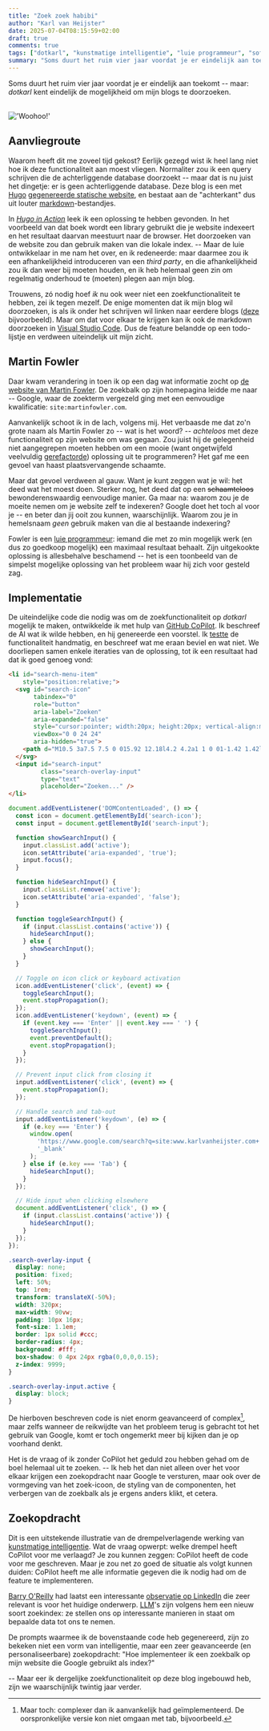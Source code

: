```yaml
---
title: "Zoek zoek habibi"
author: "Karl van Heijster"
date: 2025-07-04T08:15:59+02:00
draft: true
comments: true
tags: ["dotkarl", "kunstmatige intelligentie", "luie programmeur", "software ontwikkelen"]
summary: "Soms duurt het ruim vier jaar voordat je er eindelijk aan toekomt -- maar: *dotkarl* kent eindelijk de mogelijkheid om mijn blogs te doorzoeken. *Woohoo!*"
---
```


Soms duurt het ruim vier jaar voordat je er eindelijk aan toekomt -- maar: *dotkarl* kent eindelijk de mogelijkheid om mijn blogs te doorzoeken.


<br>
<img class="center" src="https://media1.giphy.com/media/v1.Y2lkPTc5MGI3NjExMWpwbmE5NnpkcGUyMTVidGh2cmtweDBtNGE1MTRtbm55bDN2dHdqNyZlcD12MV9pbnRlcm5hbF9naWZfYnlfaWQmY3Q9Zw/L0O3TQpp0WnSXmxV8p/giphy.gif" alt="'Woohoo!'" />
<br>


## Aanvliegroute


Waarom heeft dit me zoveel tijd gekost? Eerlijk gezegd wist ik heel lang niet hoe ik deze functionaliteit aan moest vliegen. Normaliter zou ik een query schrijven die de achterliggende database doorzoekt -- maar dat is nu juist het dingetje: er is geen achterliggende database. Deze blog is een met [Hugo](https://gohugo.io/) [gegenereerde statische website](https://en.wikipedia.org/wiki/Static_site_generator "'Static site generator'"), en bestaat aan de "achterkant" dus uit louter [markdown](https://www.markdownguide.org/ "Markdown Guide")-bestandjes. 


In [*Hugo in Action*](https://www.manning.com/books/hugo-in-action "Atishay Jain, 'Hugo in Action', Manning 2022") leek ik een oplossing te hebben gevonden. In het voorbeeld van dat boek wordt een library gebruikt die je website indexeert en het resultaat daarvan meestuurt naar de browser. Het doorzoeken van de website zou dan gebruik maken van die lokale index. -- Maar de luie ontwikkelaar in me nam het over, en ik redeneerde: maar daarmee zou ik een afhankelijkheid introduceren van een *third party*, en die afhankelijkheid zou ik dan weer bij moeten houden, en ik heb helemaal geen zin om regelmatig onderhoud te (moeten) plegen aan mijn blog. 


Trouwens, zó nodig hoef *ik* nu ook weer niet een zoekfunctionaliteit te hebben, zei ik tegen mezelf. De enige momenten dat ik mijn blog wil doorzoeken, is als ik onder het schrijven wil linken naar eerdere blogs ([deze](/blog/25/05/borrelpraat/ "'Borrelpraat'") bijvoorbeeld). Maar om dat voor elkaar te krijgen kan ik ook de markdown doorzoeken in [Visual Studio Code](https://code.visualstudio.com/). Dus de feature belandde op een todo-lijstje en verdween uiteindelijk uit mijn zicht.


## Martin Fowler


Daar kwam verandering in toen ik op een dag wat informatie zocht op [de website van Martin Fowler](https://martinfowler.com/). De zoekbalk op zijn homepagina leidde me naar -- Google, waar de zoekterm vergezeld ging met een eenvoudige kwalificatie: `site:martinfowler.com`.


Aanvankelijk schoot ik in de lach, volgens mij. Het verbaasde me dat zo'n grote naam als Martin Fowler zo -- wat is het woord? -- *achteloos* met deze functionaliteit op zijn website om was gegaan. Zou juist hij de gelegenheid niet aangegrepen moeten hebben om een mooie (want ongetwijfeld veelvuldig [gerefactorde](/blog/24/02/een-herwaardering-van-fowlers-refactoring/ "'Een herwaardering van Fowlers Refactoring'")) oplossing uit te programmeren? Het gaf me een gevoel van haast plaatsvervangende schaamte.


Maar dat gevoel verdween al gauw. Want je kunt zeggen wat je wil: het deed wat het moest doen. Sterker nog, het deed dat op een ~~schaamteloos~~ bewonderenswaardig eenvoudige manier. Ga maar na: waarom zou je de moeite nemen om je website zelf te indexeren? Google doet het toch al voor je -- en beter dan jij ooit zou kunnen, waarschijnlijk. Waarom zou je in hemelsnaam *geen* gebruik maken van die al bestaande indexering?


Fowler is een [luie programmeur](/tags/luie-programmeur/ "Blogs met de tag 'luie programmeur'"): iemand die met zo min mogelijk werk (en dus zo goedkoop mogelijk) een maximaal resultaat behaalt. Zijn uitgekookte oplossing is allesbehalve beschamend -- het is een toonbeeld van de simpelst mogelijke oplossing van het probleem waar hij zich voor gesteld zag.


## Implementatie


De uiteindelijke code die nodig was om de zoekfunctionaliteit op *dotkarl* mogelijk te maken, ontwikkelde ik met hulp van [GitHub CoPilot](https://github.com/features/copilot). Ik beschreef de AI wat ik wilde hebben, en hij genereerde een voorstel. Ik [testte](/tags/testen/ "Blogs met de tag 'testen'") de functionaliteit handmatig, en beschreef wat me eraan beviel en wat niet. We doorliepen samen enkele iteraties van de oplossing, tot ik een resultaat had dat ik goed genoeg vond:


```html
<li id="search-menu-item" 
    style="position:relative;">
  <svg id="search-icon" 
       tabindex="0"
       role="button"
       aria-label="Zoeken"
       aria-expanded="false"
       style="cursor:pointer; width:20px; height:20px; vertical-align:middle; fill:currentColor;"
       viewBox="0 0 24 24"
       aria-hidden="true">
    <path d="M10.5 3a7.5 7.5 0 015.92 12.18l4.2 4.2a1 1 0 01-1.42 1.42l-4.2-4.2A7.5 7.5 0 1110.5 3zm0 2a5.5 5.5 0 100 11 5.5 5.5 0 000-11z"/>
  </svg>
  <input id="search-input"
         class="search-overlay-input" 
         type="text"
         placeholder="Zoeken..." />
</li>
```

```js
document.addEventListener('DOMContentLoaded', () => {
  const icon = document.getElementById('search-icon');
  const input = document.getElementById('search-input');

  function showSearchInput() {
    input.classList.add('active');
    icon.setAttribute('aria-expanded', 'true');
    input.focus();
  }

  function hideSearchInput() {
    input.classList.remove('active');
    icon.setAttribute('aria-expanded', 'false');
  }

  function toggleSearchInput() {
    if (input.classList.contains('active')) {
      hideSearchInput();
    } else {
      showSearchInput();
    }
  }

  // Toggle on icon click or keyboard activation
  icon.addEventListener('click', (event) => {
    toggleSearchInput();
    event.stopPropagation();
  });
  icon.addEventListener('keydown', (event) => {
    if (event.key === 'Enter' || event.key === ' ') {
      toggleSearchInput();
      event.preventDefault();
      event.stopPropagation();
    }
  });

  // Prevent input click from closing it
  input.addEventListener('click', (event) => {
    event.stopPropagation();
  });

  // Handle search and tab-out
  input.addEventListener('keydown', (e) => {
    if (e.key === 'Enter') {
      window.open(
        'https://www.google.com/search?q=site:www.karlvanheijster.com+' + encodeURIComponent(input.value),
        '_blank'
      );
    } else if (e.key === 'Tab') {
      hideSearchInput();
    }
  });

  // Hide input when clicking elsewhere
  document.addEventListener('click', () => {
    if (input.classList.contains('active')) {
      hideSearchInput();
    }
  });
});
```

```css
.search-overlay-input {
  display: none;
  position: fixed;
  left: 50%;
  top: 1rem;
  transform: translateX(-50%);
  width: 320px;
  max-width: 90vw;
  padding: 10px 16px;
  font-size: 1.1em;
  border: 1px solid #ccc;
  border-radius: 4px;
  background: #fff;
  box-shadow: 0 4px 24px rgba(0,0,0,0.15);
  z-index: 9999;
}

.search-overlay-input.active {
  display: block;
}
```


De hierboven beschreven code is niet enorm geavanceerd of complex[^1], maar zelfs wanneer de reikwijdte van het probleem terug is gebracht tot het gebruik van Google, komt er toch ongemerkt meer bij kijken dan je op voorhand denkt.


Het is de vraag of ik zonder CoPilot het geduld zou hebben gehad om de boel helemaal uit te zoeken. -- Ik heb het dan niet alleen over het voor elkaar krijgen een zoekopdracht naar Google te versturen, maar ook over de vormgeving van het zoek-icoon, de styling van de componenten, het verbergen van de zoekbalk als je ergens anders klikt, et cetera. 


## Zoekopdracht


Dit is een uitstekende illustratie van de drempelverlagende werking van [kunstmatige intelligentie](/tags/kunstmatige-intelligentie/ "Blogs met de tag 'kunstmatige intelligentie'"). Wat de vraag opwerpt: welke drempel heeft CoPilot voor me verlaagd? Je zou kunnen zeggen: CoPilot heeft de code voor me geschreven. Maar je zou net zo goed de situatie als volgt kunnen duiden: CoPilot heeft me alle informatie gegeven die ik nodig had om de feature te implementeren.


[Barry O'Reilly](https://www.linkedin.com/in/barry-o-reilly-b924657/ "Barry O'Reilly @ LinkedIn") had laatst een interessante [observatie op LinkedIn](https://www.linkedin.com/posts/barry-o-reilly-b924657_whenever-we-all-calm-down-a-bit-we-can-start-activity-7346306622492717056-qtWU) die zeer relevant is voor het huidige onderwerp. [LLM](https://en.wikipedia.org/wiki/Large_language_model "'Large language model', Wikipedia")'s zijn volgens hem een nieuw soort zoekindex: ze stellen ons op interessante manieren in staat om bepaalde data tot ons te nemen. 


De prompts waarmee ik de bovenstaande code heb gegenereerd, zijn zo bekeken niet een vorm van intelligentie, maar een zeer geavanceerde (en personaliseerbare) zoekopdracht: "Hoe implementeer ik een zoekbalk op mijn website die Google gebruikt als index?"


-- Maar eer ik dergelijke zoekfunctionaliteit op deze blog ingebouwd heb, zijn we waarschijnlijk twintig jaar verder. 


[^1]: Maar toch: complexer dan ik aanvankelijk had geïmplementeerd. De oorspronkelijke versie kon niet omgaan met tab, bijvoorbeeld.